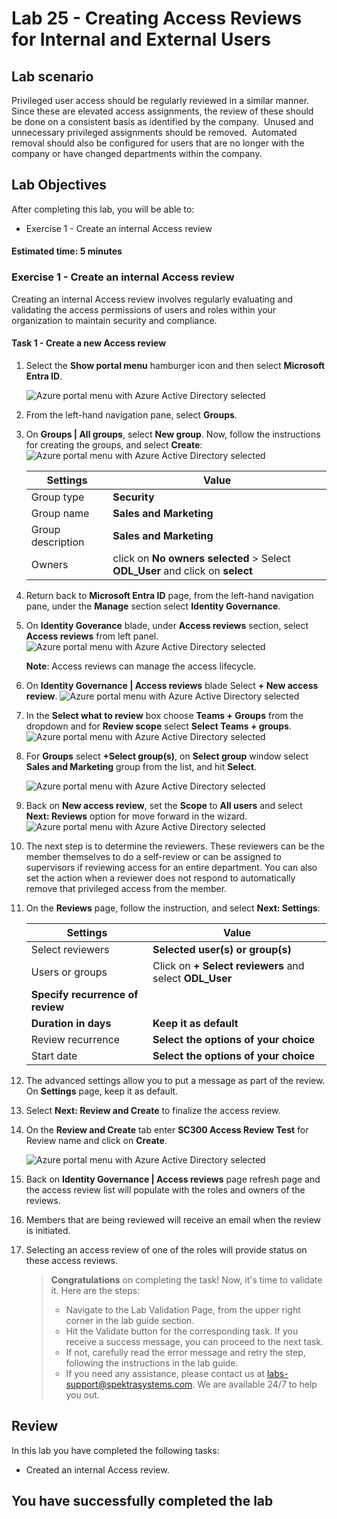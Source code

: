 # Lab 25 - Creating Access Reviews for Internal and External Users  

## Lab scenario

Privileged user access should be regularly reviewed in a similar manner.  Since these are elevated access assignments, the review of these should be done on a consistent basis as identified by the company.  Unused and unnecessary privileged assignments should be removed.  Automated removal should also be configured for users that are no longer with the company or have changed departments within the company.

## Lab Objectives

After completing this lab, you will be able to:
+ Exercise 1 - Create an internal Access review

#### Estimated time: 5 minutes

### Exercise 1 - Create an internal Access review
Creating an internal Access review involves regularly evaluating and validating the access permissions of users and roles within your organization to maintain security and compliance.

#### Task 1 - Create a new Access review

1. Select the **Show portal menu** hamburger icon and then select **Microsoft Entra ID**.

    ![Azure portal menu with Azure Active Directory selected](./media/lab25-1.png)

1. From the left-hand navigation pane, select **Groups**.

1. On **Groups | All groups**, select **New group**. Now, follow the instructions for creating the groups, and select **Create**:
   ![Azure portal menu with Azure Active Directory selected](./media/lab25-2.png)

    |Settings|Value|
    |--------|-----|
    |Group type| **Security**|
    |Group name| **Sales and Marketing**|
    |Group description| **Sales and Marketing**|
    |Owners| click on **No owners selected** > Select **ODL_User <inject key="DeploymentID" enableCopy="false"/>** and click on **select**|

1. Return back to **Microsoft Entra ID** page, from the left-hand navigation pane, under the **Manage** section select **Identity Governance**.

1. On **Identity Goverance** blade, under **Access reviews** section, select **Access reviews** from left panel.
     ![Azure portal menu with Azure Active Directory selected](./media/lab25-3.png)

   **Note**: Access reviews can manage the access lifecycle.

1. On **Identity Governance | Access reviews** blade Select **+ New access review**.
   ![Azure portal menu with Azure Active Directory selected](./media/lab25-4.png)

1. In the **Select what to review** box choose **Teams + Groups** from the dropdown and for **Review scope** select **Select Teams + groups**.
    ![Azure portal menu with Azure Active Directory selected](./media/lab25-5.png)

1. For **Groups** select **+Select group(s)**, on **Select group** window select **Sales and Marketing** group from the list, and hit **Select**.

    ![Azure portal menu with Azure Active Directory selected](./media/lab25-(6).png)
   
1. Back on **New access review**, set the **Scope** to **All users** and select **Next: Reviews** option for move forward in the wizard.
   ![Azure portal menu with Azure Active Directory selected](./media/lab25-1(7).png)

1. The next step is to determine the reviewers. These reviewers can be the member themselves to do a self-review or can be assigned to supervisors if reviewing access for an entire department. You can also set the action when a reviewer does not respond to automatically remove that privileged access from the member.

1. On the **Reviews** page, follow the instruction, and select **Next: Settings**:

    |Settings|Value|
    |--------|-----|
    |Select reviewers| **Selected user(s) or group(s)**|
    |Users or groups| Click on **+ Select reviewers** and select **ODL_User <inject key="DeploymentID" enableCopy="false"/>**|
    |**Specify recurrence of review**| 
    |**Duration in days**| **Keep it as default**|
    |Review recurrence| **Select the options of your choice**|
    |Start date| **Select the options of your choice**|
    
1. The advanced settings allow you to put a message as part of the review. On **Settings** page, keep it as default.

1. Select **Next: Review and Create** to finalize the access review.

1. On the **Review and Create** tab enter **SC300 Access Review Test** for Review name and  click on **Create**.

   ![Azure portal menu with Azure Active Directory selected](./media/lab25-8.png)

1. Back on **Identity Governance | Access reviews** page refresh page and the access review list will populate with the roles and owners of the reviews.

1. Members that are being reviewed will receive an email when the review is initiated.

1. Selecting an access review of one of the roles will provide status on these access reviews.

    > **Congratulations** on completing the task! Now, it's time to validate it. Here are the steps:
   > - Navigate to the Lab Validation Page, from the upper right corner in the lab guide section.
   > - Hit the Validate button for the corresponding task. If you receive a success message, you can proceed to the next task. 
   > - If not, carefully read the error message and retry the step, following the instructions in the lab guide.
   > - If you need any assistance, please contact us at labs-support@spektrasystems.com. We are available 24/7 to help you out.

## Review

In this lab you have completed the following tasks:
- Created an internal Access review.

## You have successfully completed the lab
